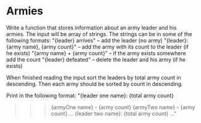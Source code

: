 # Armies

Write a function that stores information about an army leader and his armies. The input will be array of strings. The strings can be in some of the following formats: 
"{leader} arrives" – add the leader (no army) 
"{leader}: {army name}, {army count}" – add the army with its count to the leader (if he exists) 
"{army name} + {army count}" – if the army exists somewhere add the count 
"{leader} defeated" – delete the leader and his army (if he exists) 

When finished reading the input sort the leaders by total army count in descending. Then each army should be sorted by count in descending. 

Print in the following format: 
"{leader one name}: {total army count} 
>>> {armyOne name} - {army count} 
>>> {armyTwo name} - {army count} 
… 
{leader two name}: {total army count} 
…" 
